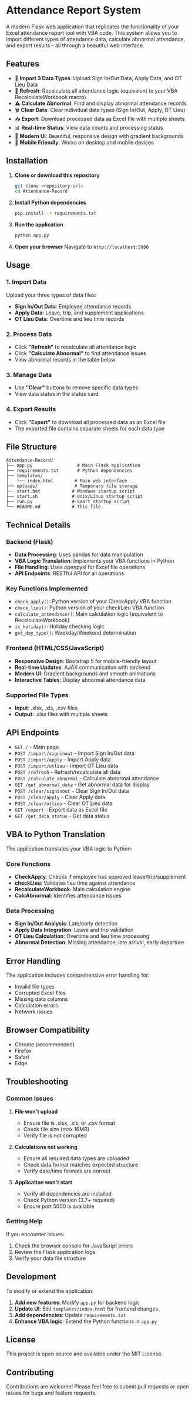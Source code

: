 # Attendance Report System

A modern Flask web application that replicates the functionality of your Excel attendance report tool with VBA code. This system allows you to import different types of attendance data, calculate abnormal attendance, and export results - all through a beautiful web interface.

## Features

- 📁 **Import 3 Data Types**: Upload Sign In/Out Data, Apply Data, and OT Lieu Data
- 🔄 **Refresh**: Recalculate all attendance logic (equivalent to your VBA RecalculateWorkbook macro)
- ⚠️ **Calculate Abnormal**: Find and display abnormal attendance records
- 🗑️ **Clear Data**: Clear individual data types (Sign In/Out, Apply, OT Lieu)
- 📥 **Export**: Download processed data as Excel file with multiple sheets
- 📊 **Real-time Status**: View data counts and processing status
- 🎨 **Modern UI**: Beautiful, responsive design with gradient backgrounds
- 📱 **Mobile Friendly**: Works on desktop and mobile devices

## Installation

1. **Clone or download this repository**
   ```bash
   git clone <repository-url>
   cd Attendance-Record
   ```

2. **Install Python dependencies**
   ```bash
   pip install -r requirements.txt
   ```

3. **Run the application**
   ```bash
   python app.py
   ```

4. **Open your browser**
   Navigate to `http://localhost:5000`

## Usage

### 1. Import Data
Upload your three types of data files:

- **Sign In/Out Data**: Employee attendance records
- **Apply Data**: Leave, trip, and supplement applications
- **OT Lieu Data**: Overtime and lieu time records

### 2. Process Data
- Click **"Refresh"** to recalculate all attendance logic
- Click **"Calculate Abnormal"** to find attendance issues
- View abnormal records in the table below

### 3. Manage Data
- Use **"Clear"** buttons to remove specific data types
- View data status in the status card

### 4. Export Results
- Click **"Export"** to download all processed data as an Excel file
- The exported file contains separate sheets for each data type

## File Structure

```
Attendance-Record/
├── app.py                 # Main Flask application
├── requirements.txt       # Python dependencies
├── templates/
│   └── index.html        # Main web interface
├── uploads/              # Temporary file storage
├── start.bat            # Windows startup script
├── start.sh             # Unix/Linux startup script
├── run.py               # Smart startup script
└── README.md            # This file
```

## Technical Details

### Backend (Flask)
- **Data Processing**: Uses pandas for data manipulation
- **VBA Logic Translation**: Implements your VBA functions in Python
- **File Handling**: Uses openpyxl for Excel file operations
- **API Endpoints**: RESTful API for all operations

### Key Functions Implemented
- `check_apply()`: Python version of your CheckApply VBA function
- `check_lieu()`: Python version of your checkLieu VBA function
- `calculate_attendance()`: Main calculation logic (equivalent to RecalculateWorkbook)
- `is_holiday()`: Holiday checking logic
- `get_day_type()`: Weekday/Weekend determination

### Frontend (HTML/CSS/JavaScript)
- **Responsive Design**: Bootstrap 5 for mobile-friendly layout
- **Real-time Updates**: AJAX communication with backend
- **Modern UI**: Gradient backgrounds and smooth animations
- **Interactive Tables**: Display abnormal attendance data

### Supported File Types
- **Input**: .xlsx, .xls, .csv files
- **Output**: .xlsx files with multiple sheets

## API Endpoints

- `GET /` - Main page
- `POST /import/signinout` - Import Sign In/Out data
- `POST /import/apply` - Import Apply data
- `POST /import/otlieu` - Import OT Lieu data
- `POST /refresh` - Refresh/recalculate all data
- `POST /calculate_abnormal` - Calculate abnormal attendance
- `GET /get_abnormal_data` - Get abnormal data for display
- `POST /clear/signinout` - Clear Sign In/Out data
- `POST /clear/apply` - Clear Apply data
- `POST /clear/otlieu` - Clear OT Lieu data
- `GET /export` - Export data as Excel file
- `GET /get_data_status` - Get data status

## VBA to Python Translation

The application translates your VBA logic to Python:

### Core Functions
- **CheckApply**: Checks if employee has approved leave/trip/supplement
- **checkLieu**: Validates lieu time against attendance
- **RecalculateWorkbook**: Main calculation engine
- **CalcAbnormal**: Identifies attendance issues

### Data Processing
- **Sign In/Out Analysis**: Late/early detection
- **Apply Data Integration**: Leave and trip validation
- **OT Lieu Calculation**: Overtime and lieu time processing
- **Abnormal Detection**: Missing attendance, late arrival, early departure

## Error Handling

The application includes comprehensive error handling for:
- Invalid file types
- Corrupted Excel files
- Missing data columns
- Calculation errors
- Network issues

## Browser Compatibility

- Chrome (recommended)
- Firefox
- Safari
- Edge

## Troubleshooting

### Common Issues

1. **File won't upload**
   - Ensure file is .xlsx, .xls, or .csv format
   - Check file size (max 16MB)
   - Verify file is not corrupted

2. **Calculations not working**
   - Ensure all required data types are uploaded
   - Check data format matches expected structure
   - Verify date/time formats are correct

3. **Application won't start**
   - Verify all dependencies are installed
   - Check Python version (3.7+ required)
   - Ensure port 5000 is available

### Getting Help

If you encounter issues:
1. Check the browser console for JavaScript errors
2. Review the Flask application logs
3. Verify your data file structure

## Development

To modify or extend the application:

1. **Add new features**: Modify `app.py` for backend logic
2. **Update UI**: Edit `templates/index.html` for frontend changes
3. **Add dependencies**: Update `requirements.txt`
4. **Enhance VBA logic**: Extend the Python functions in `app.py`

## License

This project is open source and available under the MIT License.

## Contributing

Contributions are welcome! Please feel free to submit pull requests or open issues for bugs and feature requests. 